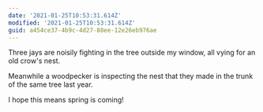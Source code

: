 ```yaml
---
date: '2021-01-25T10:53:31.614Z'
modified: '2021-01-25T10:53:31.614Z'
guid: a454ce37-4b9c-4d27-88ee-12e26eb976ae
---
```

Three jays are noisily fighting in the tree outside my window, all vying for an old crow's nest. 

Meanwhile a woodpecker is inspecting the nest that they made in the trunk of the same tree last year.

I hope this means spring is coming!
